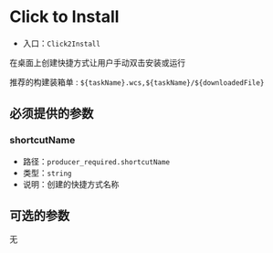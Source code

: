 # Click to Install

* 入口：`Click2Install`

在桌面上创建快捷方式让用户手动双击安装或运行

推荐的构建装箱单 : `${taskName}.wcs,${taskName}/${downloadedFile}`

## 必须提供的参数

### shortcutName

* 路径：`producer_required.shortcutName`
* 类型：`string`
* 说明：创建的快捷方式名称

## 可选的参数

无